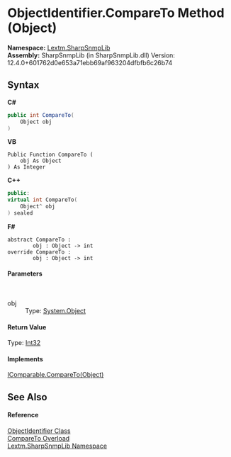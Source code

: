 # ObjectIdentifier.CompareTo Method (Object)
 

**Namespace:**&nbsp;<a href="N_Lextm_SharpSnmpLib">Lextm.SharpSnmpLib</a><br />**Assembly:**&nbsp;SharpSnmpLib (in SharpSnmpLib.dll) Version: 12.4.0+601762d0e653a71ebb69af963204dfbfb6c26b74

## Syntax

**C#**<br />
``` C#
public int CompareTo(
	Object obj
)
```

**VB**<br />
``` VB
Public Function CompareTo ( 
	obj As Object
) As Integer
```

**C++**<br />
``` C++
public:
virtual int CompareTo(
	Object^ obj
) sealed
```

**F#**<br />
``` F#
abstract CompareTo : 
        obj : Object -> int 
override CompareTo : 
        obj : Object -> int 
```


#### Parameters
&nbsp;<dl><dt>obj</dt><dd>Type: <a href="https://docs.microsoft.com/dotnet/api/system.object" target="_blank" rel="noopener noreferrer">System.Object</a><br /></dd></dl>

#### Return Value
Type: <a href="https://docs.microsoft.com/dotnet/api/system.int32" target="_blank" rel="noopener noreferrer">Int32</a>

#### Implements
<a href="https://docs.microsoft.com/dotnet/api/system.icomparable.compareto#System_IComparable_CompareTo_System_Object_" target="_blank" rel="noopener noreferrer">IComparable.CompareTo(Object)</a><br />

## See Also


#### Reference
<a href="T_Lextm_SharpSnmpLib_ObjectIdentifier">ObjectIdentifier Class</a><br /><a href="Overload_Lextm_SharpSnmpLib_ObjectIdentifier_CompareTo">CompareTo Overload</a><br /><a href="N_Lextm_SharpSnmpLib">Lextm.SharpSnmpLib Namespace</a><br />